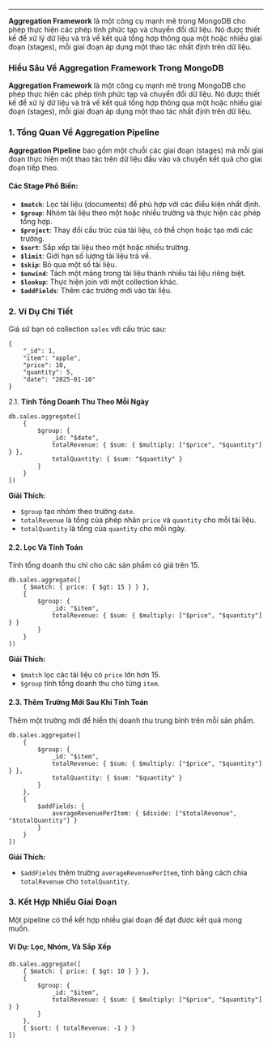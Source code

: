 
---
**Aggregation Framework** là một công cụ mạnh mẽ trong MongoDB cho phép thực hiện các phép tính phức tạp và chuyển đổi dữ liệu. Nó được thiết kế để xử lý dữ liệu và trả về kết quả tổng hợp thông qua một hoặc nhiều giai đoạn (stages), mỗi giai đoạn áp dụng một thao tác nhất định trên dữ liệu.

### Hiểu Sâu Về Aggregation Framework Trong MongoDB

**Aggregation Framework** là một công cụ mạnh mẽ trong MongoDB cho phép thực hiện các phép tính phức tạp và chuyển đổi dữ liệu. Nó được thiết kế để xử lý dữ liệu và trả về kết quả tổng hợp thông qua một hoặc nhiều giai đoạn (stages), mỗi giai đoạn áp dụng một thao tác nhất định trên dữ liệu.

### 1. **Tổng Quan Về Aggregation Pipeline**

**Aggregation Pipeline** bao gồm một chuỗi các giai đoạn (stages) mà mỗi giai đoạn thực hiện một thao tác trên dữ liệu đầu vào và chuyển kết quả cho giai đoạn tiếp theo.

#### Các Stage Phổ Biến:

- **`$match`**: Lọc tài liệu (documents) để phù hợp với các điều kiện nhất định.
- **`$group`**: Nhóm tài liệu theo một hoặc nhiều trường và thực hiện các phép tổng hợp.
- **`$project`**: Thay đổi cấu trúc của tài liệu, có thể chọn hoặc tạo mới các trường.
- **`$sort`**: Sắp xếp tài liệu theo một hoặc nhiều trường.
- **`$limit`**: Giới hạn số lượng tài liệu trả về.
- **`$skip`**: Bỏ qua một số tài liệu.
- **`$unwind`**: Tách một mảng trong tài liệu thành nhiều tài liệu riêng biệt.
- **`$lookup`**: Thực hiện join với một collection khác.
- **`$addFields`**: Thêm các trường mới vào tài liệu.

### 2. **Ví Dụ Chi Tiết**

Giả sử bạn có collection `sales` với cấu trúc sau:
```
{
    "_id": 1,
    "item": "apple",
    "price": 10,
    "quantity": 5,
    "date": "2025-01-10"
}
```

2.1. **Tính Tổng Doanh Thu Theo Mỗi Ngày**

```
db.sales.aggregate([
    {
        $group: {
            _id: "$date",
            totalRevenue: { $sum: { $multiply: ["$price", "$quantity"] } },
            totalQuantity: { $sum: "$quantity" }
        }
    }
])
```
**Giải Thích:**

- `$group` tạo nhóm theo trường `date`.
- `totalRevenue` là tổng của phép nhân `price` và `quantity` cho mỗi tài liệu.
- `totalQuantity` là tổng của `quantity` cho mỗi ngày.
#### 2.2. **Lọc Và Tính Toán**

Tính tổng doanh thu chỉ cho các sản phẩm có giá trên 15.

```
db.sales.aggregate([
    { $match: { price: { $gt: 15 } } },
    {
        $group: {
            _id: "$item",
            totalRevenue: { $sum: { $multiply: ["$price", "$quantity"] } }
        }
    }
])
```

**Giải Thích:**

- `$match` lọc các tài liệu có `price` lớn hơn 15.
- `$group` tính tổng doanh thu cho từng `item`.

#### 2.3. **Thêm Trường Mới Sau Khi Tính Toán**

Thêm một trường mới để hiển thị doanh thu trung bình trên mỗi sản phẩm.
```
db.sales.aggregate([
    {
        $group: {
            _id: "$item",
            totalRevenue: { $sum: { $multiply: ["$price", "$quantity"] } },
            totalQuantity: { $sum: "$quantity" }
        }
    },
    {
        $addFields: {
            averageRevenuePerItem: { $divide: ["$totalRevenue", "$totalQuantity"] }
        }
    }
])

```

**Giải Thích:**

- `$addFields` thêm trường `averageRevenuePerItem`, tính bằng cách chia `totalRevenue` cho `totalQuantity`.

### 3. **Kết Hợp Nhiều Giai Đoạn**

Một pipeline có thể kết hợp nhiều giai đoạn để đạt được kết quả mong muốn.

#### Ví Dụ: Lọc, Nhóm, Và Sắp Xếp

```
db.sales.aggregate([
    { $match: { price: { $gt: 10 } } },
    {
        $group: {
            _id: "$item",
            totalRevenue: { $sum: { $multiply: ["$price", "$quantity"] } }
        }
    },
    { $sort: { totalRevenue: -1 } }
])

```

